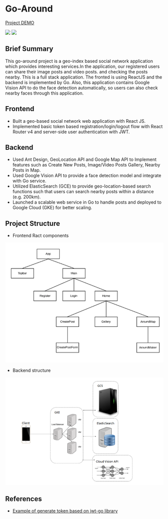 # Go-Around

[Project DEMO](https://recordit.co/5yJRqMo8pb)

![](go-around.gif)
![](go-around2.gif)

## Brief Summary

This go-around project is a geo-index based social network application which provides interesting services.In the application, our registered users can share their image posts and video posts. and checking the posts nearby. This is a  full stack application. The fronted is  using ReactJS and the backend is implemented by Go. Also, this application contains Google Vision API to do the face detection automatically, so users can also check nearby faces through this application.

## Frontend

* Built a geo-based social network web application with React JS.
* Implemented basic token based registration/login/logout flow with React Router v4 and server-side user authentication with JWT.

## Backend
* Used Ant Design, GeoLocation API and Google Map API to Implement features such as Create New Posts, Image/Video Posts Gallery, Nearby Posts in Map.
* Used Google Vision API to provide a face detection model and integrate with Go service.
* Utilized ElasticSearch (GCE) to provide geo-location-based search functions such that users can search nearby posts within a distance (e.g. 200km).
* Launched a scalable web service in Go to handle posts and deployed to Google Cloud (GKE) for better scaling.


## Project Structure

* Frontend Ract components

![](/pics/frontend-structure.png)

* Backend structure

![](structure.png)


## References

* [Example of generate token based on jwt-go library](https://godoc.org/github.com/dgrijalva/jwt-go#example-New--Hmac)
